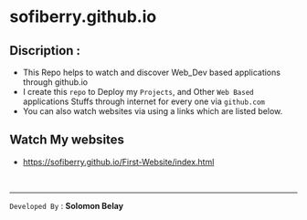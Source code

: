 # sofiberry.github.io


## Discription : 

- This Repo helps to watch and discover Web_Dev based applications through github.io 
- I create this `repo` to Deploy my  `Projects`, and Other `Web Based` applications Stuffs through internet for every one via `github.com`
- You can also watch websites via using a links which are listed below.

## Watch My websites

- https://sofiberry.github.io/First-Website/index.html
<br>
<hr>

`Developed By` :
**Solomon Belay**
